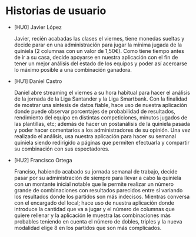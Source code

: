 # Historias de usuario
<ul>
  <li>[HU0] Javier López</li>
  
  Javier, recién acabadas las clases el viernes, tiene monedas sueltas y decide parar en una administración para jugar la mínima jugada de la quiniela (2 columnas con un valor de 1,50€). Como tiene tiempo antes de ir a su casa, decide apoyarse en nuestra aplicación con el fin de tener un mejor análisis del estado de los equipos y poder así acercarse lo máximo posible a una combinación ganadora.
  
  <li>[HU1] Daniel Castro</li>
  
  Daniel abre streaming el viernes a su hora habitual para hacer el análisis de la jornada de la Liga Santander y la Liga Smartbank. Con la finalidad de mostrar una síntesis de datos fiable, hace uso de nuestra aplicación donde puede observar porcentajes de probabilidad de resultados, rendimiento del equipo en distintas competiciones, minutos jugados de las plantillas, etc; además de hacer un postanálisis de la quiniela pasada y poder hacer comentarios a los administradores de su opinión. Una vez realizado el análisis, usa nuestra aplicación para hacer su semanal quiniela siendo redirigido a páginas que permiten efectuarla y compartir su combinación con sus espectadores.
  
  <li>[HU2] Francisco Ortega</li>
  
  Franciso, habiendo acabado su jornada semanal de trabajo, decide pasar por su administración de siempre para llevar a cabo la quiniela con un montante inicial notable que le permite realizar un número grande de combinaciones con resultados parecidos entre sí variando los resultados donde los partidos son más indecisos. Mientras conversa con el encargado del local; hace uso de nuestra aplicación donde introduce la cantidad que va a jugar y el número de columnas que quiere rellenar y la aplicación le muestra las combinaciones más probables teniendo en cuenta el número de dobles, triples y la nueva modalidad elige 8 en los partidos que son más complicados.
</ul>
